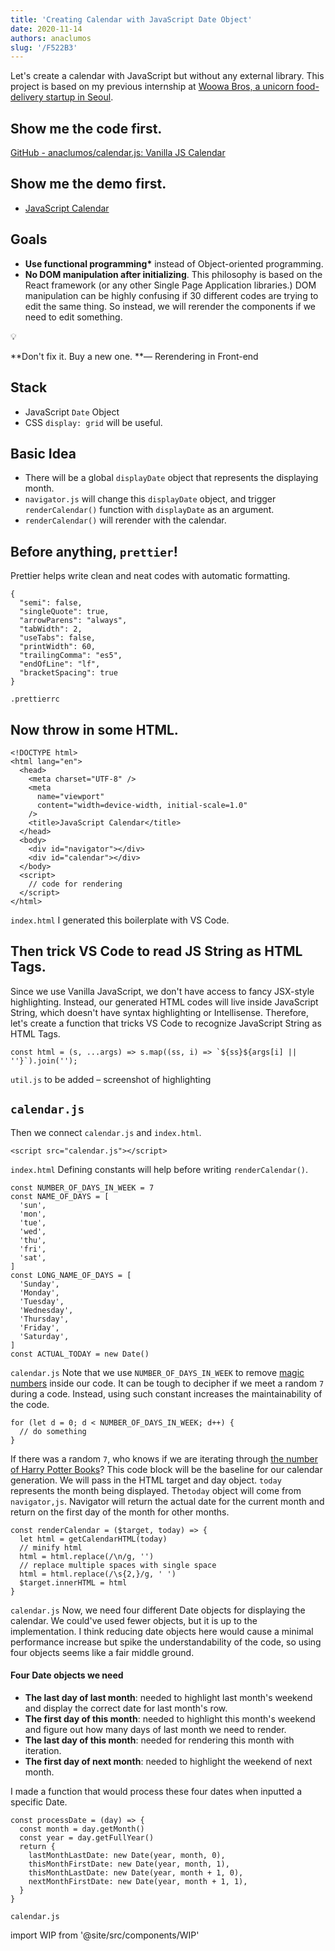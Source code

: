 ```yaml
---
title: 'Creating Calendar with JavaScript Date Object'
date: 2020-11-14
authors: anaclumos
slug: '/F522B3'
---
```


Let's create a calendar with JavaScript but without any external library. This project is based on my previous internship at [Woowa Bros, a unicorn food-delivery startup in Seoul](https://www.bloomberg.com/profile/company/0962533D:KS).

## Show me the code first.

[GitHub - anaclumos/calendar.js: Vanilla JS Calendar](https://github.com/anaclumos/calendar.js)

## Show me the demo first.

- [JavaScript Calendar](http://demo.cho.sh/calendar.js/)

## Goals

- **Use functional programming\*** instead of Object-oriented programming.
- **No DOM manipulation after initializing**. This philosophy is based on the React framework (or any other Single Page Application libraries.) DOM manipulation can be highly confusing if 30 different codes are trying to edit the same thing. So instead, we will rerender the components if we need to edit something.

💡

**Don't fix it. Buy a new one. **— Rerendering in Front-end

## Stack

- JavaScript `Date` Object
- CSS `display: grid` will be useful.

## Basic Idea

- There will be a global `displayDate` object that represents the displaying month.
- `navigator.js` will change this `displayDate` object, and trigger `renderCalendar()` function with `displayDate` as an argument.
- `renderCalendar()` will rerender with the calendar.

## Before anything, `prettier`!

Prettier helps write clean and neat codes with automatic formatting.

    {
      "semi": false,
      "singleQuote": true,
      "arrowParens": "always",
      "tabWidth": 2,
      "useTabs": false,
      "printWidth": 60,
      "trailingComma": "es5",
      "endOfLine": "lf",
      "bracketSpacing": true
    }

`.prettierrc`

## Now throw in some HTML.

    <!DOCTYPE html>
    <html lang="en">
      <head>
        <meta charset="UTF-8" />
        <meta
          name="viewport"
          content="width=device-width, initial-scale=1.0"
        />
        <title>JavaScript Calendar</title>
      </head>
      <body>
        <div id="navigator"></div>
        <div id="calendar"></div>
      </body>
      <script>
    	// code for rendering
      </script>
    </html>

`index.html`
I generated this boilerplate with VS Code.

## Then trick VS Code to read JS String as HTML Tags.

Since we use Vanilla JavaScript, we don't have access to fancy JSX-style highlighting. Instead, our generated HTML codes will live inside JavaScript String, which doesn't have syntax highlighting or Intellisense. Therefore, let's create a function that tricks VS Code to recognize JavaScript String as HTML Tags.

    const html = (s, ...args) => s.map((ss, i) => `${ss}${args[i] || ''}`).join('');

`util.js`
to be added – screenshot of highlighting

## `calendar.js`

Then we connect `calendar.js` and `index.html`.

    <script src="calendar.js"></script>

`index.html`
Defining constants will help before writing `renderCalendar()`.

    const NUMBER_OF_DAYS_IN_WEEK = 7
    const NAME_OF_DAYS = [
      'sun',
      'mon',
      'tue',
      'wed',
      'thu',
      'fri',
      'sat',
    ]
    const LONG_NAME_OF_DAYS = [
      'Sunday',
      'Monday',
      'Tuesday',
      'Wednesday',
      'Thursday',
      'Friday',
      'Saturday',
    ]
    const ACTUAL_TODAY = new Date()

`calendar.js`
Note that we use `NUMBER_OF_DAYS_IN_WEEK` to remove [magic numbers](<https://en.wikipedia.org/wiki/Magic_number_(programming)>) inside our code. It can be tough to decipher if we meet a random `7` during a code. Instead, using such constant increases the maintainability of the code.

    for (let d = 0; d < NUMBER_OF_DAYS_IN_WEEK; d++) {
      // do something
    }

If there was a random `7`, who knows if we are iterating through [the number of Harry Potter Books](https://www.google.com/search?q=harry+potter+book+count)?
This code block will be the baseline for our calendar generation. We will pass in the HTML target and day object. `today` represents the month being displayed. The`today` object will come from `navigator,js`. Navigator will return the actual date for the current month and return on the first day of the month for other months.

    const renderCalendar = ($target, today) => {
      let html = getCalendarHTML(today)
      // minify html
      html = html.replace(/\n/g, '')
      // replace multiple spaces with single space
      html = html.replace(/\s{2,}/g, ' ')
      $target.innerHTML = html
    }

`calendar.js`
Now, we need four different Date objects for displaying the calendar. We could've used fewer objects, but it is up to the implementation. I think reducing date objects here would cause a minimal performance increase but spike the understandability of the code, so using four objects seems like a fair middle ground.

#### Four Date objects we need

- **The last day of last month**: needed to highlight last month's weekend and display the correct date for last month's row.
- **The first day of this month**: needed to highlight this month's weekend and figure out how many days of last month we need to render.
- **The last day of this month**: needed for rendering this month with iteration.
- **The first day of next month**: needed to highlight the weekend of next month.

I made a function that would process these four dates when inputted a specific Date.

    const processDate = (day) => {
      const month = day.getMonth()
      const year = day.getFullYear()
      return {
        lastMonthLastDate: new Date(year, month, 0),
        thisMonthFirstDate: new Date(year, month, 1),
        thisMonthLastDate: new Date(year, month + 1, 0),
        nextMonthFirstDate: new Date(year, month + 1, 1),
      }
    }

`calendar.js`

import WIP from '@site/src/components/WIP'

<WIP />
